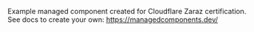 Example managed component created for Cloudflare Zaraz certification. See docs to create your own: https://managedcomponents.dev/